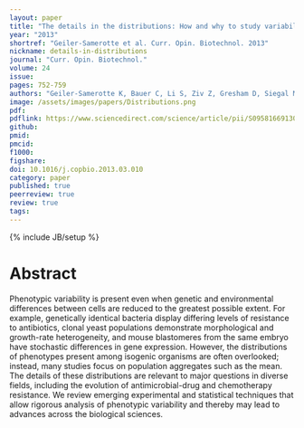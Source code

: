```yaml
---
layout: paper
title: "The details in the distributions: How and why to study variability"
year: "2013"
shortref: "Geiler-Samerotte et al. Curr. Opin. Biotechnol. 2013"
nickname: details-in-distributions
journal: "Curr. Opin. Biotechnol."
volume: 24
issue: 
pages: 752-759
authors: "Geiler-Samerotte K, Bauer C, Li S, Ziv Z, Gresham D, Siegal ML"
image: /assets/images/papers/Distributions.png
pdf: 
pdflink: https://www.sciencedirect.com/science/article/pii/S0958166913000670?via%3Dihub
github: 
pmid: 
pmcid: 
f1000: 
figshare: 
doi: 10.1016/j.copbio.2013.03.010
category: paper
published: true
peerreview: true
review: true
tags: 
---
```

{% include JB/setup %}

# Abstract 

Phenotypic variability is present even when genetic and environmental differences between cells are reduced to the greatest possible extent. For example, genetically identical bacteria display differing levels of resistance to antibiotics, clonal yeast populations demonstrate morphological and growth-rate heterogeneity, and mouse blastomeres from the same embryo have stochastic differences in gene expression. However, the distributions of phenotypes present among isogenic organisms are often overlooked; instead, many studies focus on population aggregates such as the mean. The details of these distributions are relevant to major questions in diverse fields, including the evolution of antimicrobial-drug and chemotherapy resistance. We review emerging experimental and statistical techniques that allow rigorous analysis of phenotypic variability and thereby may lead to advances across the biological sciences.